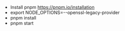 - Install pnpm https://pnpm.io/installation
- export NODE_OPTIONS=--openssl-legacy-provider
- pnpm install
- pnpm start
